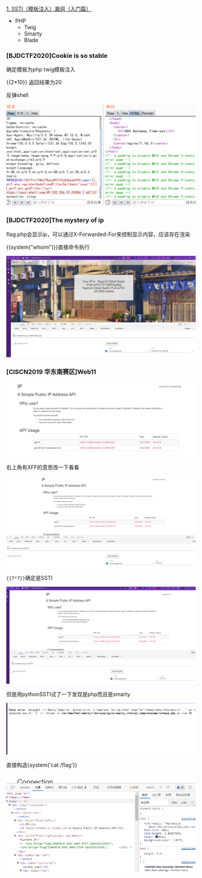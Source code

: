 
[1. SSTI（模板注入）漏洞（入门篇）](https://www.cnblogs.com/bmjoker/p/13508538.html)

- PHP
    - Twig
    - Smarty
    - Blade

### [BJDCTF2020]Cookie is so stable

确定模板为php twig模板注入

{{2*10}} 返回结果为20

反弹shell

![Untitled](../../CTF赛题/BUU月赛/attachment/SSTI%20d00cc56a878646898348d1287f999e2c/Untitled.png)

### [BJDCTF2020]The mystery of ip

flag.php会显示ip，可以通过X-Forwarded-For来控制显示内容，应该存在渲染

{{system(”whoim”)}}直接命令执行

![Untitled](../../CTF赛题/BUU月赛/attachment/SSTI%20d00cc56a878646898348d1287f999e2c/Untitled%201.png)

### [CISCN2019 华东南赛区]Web11

![Untitled](../../CTF赛题/BUU月赛/attachment/SSTI%20d00cc56a878646898348d1287f999e2c/Untitled%202.png)

右上角有XFF的意思改一下看看

![Untitled](../../CTF赛题/BUU月赛/attachment/SSTI%20d00cc56a878646898348d1287f999e2c/Untitled%203.png)

`{{7*7}}`确定是SSTI

![Untitled](../../CTF赛题/BUU月赛/attachment/SSTI%20d00cc56a878646898348d1287f999e2c/Untitled%204.png)

但是用pythonSSTI试了一下发现是php而且是smarty

![Untitled](../../CTF赛题/BUU月赛/attachment/SSTI%20d00cc56a878646898348d1287f999e2c/Untitled%205.png)

直接构造{system('cat /flag')}

![Untitled](../../CTF赛题/BUU月赛/attachment/SSTI%20d00cc56a878646898348d1287f999e2c/Untitled%206.png)